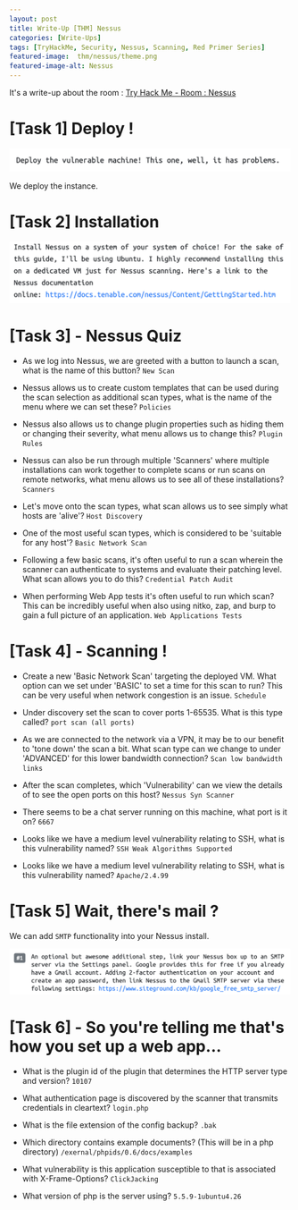 ```yaml
---
layout: post
title: Write-Up [THM] Nessus
categories: [Write-Ups]
tags: [TryHackMe, Security, Nessus, Scanning, Red Primer Series]
featured-image:  thm/nessus/theme.png
featured-image-alt: Nessus
---
```


It's a write-up about the room : [Try Hack Me - Room : Nessus](https://tryhackme.com/room/rpnessus)

# [Task 1] Deploy !

![Task 1](/assets/img/thm/nessus/task-1.png)

We deploy the instance.

# [Task 2] Installation

![Task 2](/assets/img/thm/nessus/task-2.png)

# [Task 3] - Nessus Quiz 

* As we log into Nessus, we are greeted with a button to launch a scan, what is the name of this button? `New Scan`

* Nessus allows us to create custom templates that can be used during the scan selection as additional scan types, what is the name of the menu where we can set these? `Policies`

* Nessus also allows us to change plugin properties such as hiding them or changing their severity, what menu allows us to change this? `Plugin Rules`

* Nessus can also be run through multiple 'Scanners' where multiple installations can work together to complete scans or run scans on remote networks, what menu allows us to see all of these installations? `Scanners`

* Let's move onto the scan types, what scan allows us to see simply what hosts are 'alive'? `Host Discovery`

* One of the most useful scan types, which is considered to be 'suitable for any host'? `Basic Network Scan`

* Following a few basic scans, it's often useful to run a scan wherein the scanner can authenticate to systems and evaluate their patching level. What scan allows you to do this? `Credential Patch Audit`

* When performing Web App tests it's often useful to run which scan? This can be incredibly useful when also using nitko, zap, and burp to gain a full picture of an application. `Web Applications Tests`

# [Task 4] - Scanning !

* Create a new 'Basic Network Scan' targeting the deployed VM. What option can we set under 'BASIC' to set a time for this scan to run? This can be very useful when network congestion is an issue. `Schedule`

* Under discovery set the scan to cover ports 1-65535. What is this type called? `port scan (all ports)`

* As we are connected to the network via a VPN, it may be to our benefit to 'tone down' the scan a bit. What scan type can we change to under 'ADVANCED' for this lower bandwidth connection? `Scan low bandwidth links`

* After the scan completes, which 'Vulnerability' can we view the details of to see the open ports on this host? `Nessus Syn Scanner`

* There seems to be a chat server running on this machine, what port is it on? `6667`

* Looks like we have a medium level vulnerability relating to SSH, what is this vulnerability named? `SSH Weak Algorithms Supported`

* Looks like we have a medium level vulnerability relating to SSH, what is this vulnerability named? `Apache/2.4.99`

# [Task 5] Wait, there's mail ?

We can add `SMTP` functionality into your Nessus install.

![Task 5](/assets/img/thm/nessus/task-5.png)

# [Task 6] - So you're telling me that's how you set up a web app...

* What is the plugin id of the plugin that determines the HTTP server type and version? `10107`

* What authentication page is discovered by the scanner that transmits credentials in cleartext? 	`login.php`

* What is the file extension of the config backup? `.bak`

* Which directory contains example documents? (This will be in a php directory) `/exernal/phpids/0.6/docs/examples`

* What vulnerability is this application susceptible to that is associated with X-Frame-Options? `ClickJacking`

* What version of php is the server using? `5.5.9-1ubuntu4.26`
